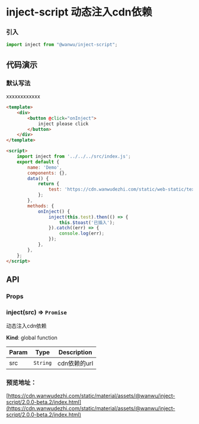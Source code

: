 # inject-script 动态注入cdn依赖

### 引入

``` javascript
import inject from "@wanwu/inject-script";
```

## 代码演示

### 默认写法

xxxxxxxxxxxx
 
``` html
<template>
    <div>
        <button @click="onInject">
            inject please click
        </button>
    </div>
</template>

<script>
    import inject from '../../../src/index.js';
    export default {
        name: 'Demo',
        components: {},
        data() {
            return {
                test: 'https://cdn.wanwudezhi.com/static/web-static/text/e7b55fb04fd23dfdde33a6e6c3b10e45/Uint8ArraySlice.js',
            };
        },
        methods: {
            onInject() {
                inject(this.test).then(() => {
                    this.$toast('已插入');
                }).catch((err) => {
                    console.log(err);
                });
            },
        },
    };
</script>

```


## API

### Props
### inject(src) ⇒ <code>Promise</code>
动态注入cdn依赖

**Kind**: global function  

| Param | Type | Description |
| --- | --- | --- |
| src | <code>String</code> | cdn依赖的url |


### 预览地址：
[https://cdn.wanwudezhi.com/static/material/assets/@wanwu/inject-script/2.0.0-beta.2/index.html](https://cdn.wanwudezhi.com/static/material/assets/@wanwu/inject-script/2.0.0-beta.2/index.html)
